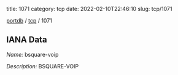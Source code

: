 title: 1071
category: tcp
date: 2022-02-10T22:46:10
slug: tcp/1071

[portdb](/) / [tcp](/category/tcp.html) / 1071


## IANA Data

_Name:_ bsquare-voip

_Description:_ BSQUARE-VOIP

